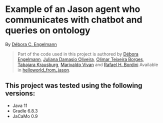 # Example of an Jason agent who communicates with chatbot and queries on ontology

By [Débora C. Engelmann](https://github.com/DeboraEngelmann)


> Part of the code used in this project is authored by [Débora Engelmann](https://github.com/DeboraEngelmann), 
[Juliana Damasio Oliveira](https://github.com/julianadamasio), 
[Olimar Teixeira Borges](https://github.com/olimarborges), 
[Tabajara Krausburg](https://github.com/TabajaraKrausburg), 
[Marivaldo Vivan](https://github.com/Vivannaboa)  and
[Rafael H. Bordini](https://github.com/rbordini) Available in [helloworld_from_jason](https://github.com/DeboraEngelmann/helloworld_from_jason).

## This project was tested using the following versions:

- Java 11
- Gradle 6.8.3
- JaCaMo  0.9

